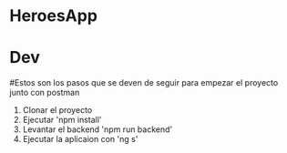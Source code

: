 # HeroesApp
# Dev
#Estos son los pasos que se deven de seguir para empezar el proyecto junto con postman
1. Clonar el proyecto
2. Ejecutar 'npm install'
3. Levantar el backend 'npm run backend'
4. Ejecutar la aplicaion con 'ng s'